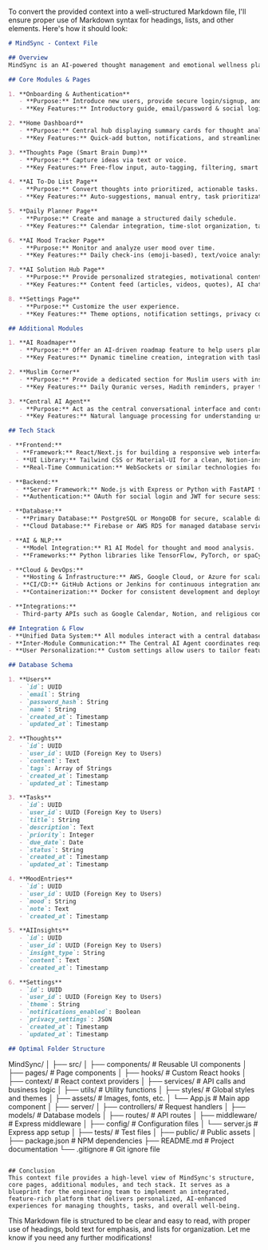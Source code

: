 To convert the provided context into a well-structured Markdown file, I'll ensure proper use of Markdown syntax for headings, lists, and other elements. Here's how it should look:

```markdown
# MindSync - Context File

## Overview
MindSync is an AI-powered thought management and emotional wellness platform. It helps users capture and organize ideas, convert thoughts into actionable tasks, track mood patterns, and receive personalized motivational content. The app features a clean, Notion-inspired UI for seamless navigation across devices.

## Core Modules & Pages

1. **Onboarding & Authentication**  
   - **Purpose:** Introduce new users, provide secure login/signup, and personalize the initial experience.
   - **Key Features:** Introductory guide, email/password & social logins, onboarding questionnaire.

2. **Home Dashboard**  
   - **Purpose:** Central hub displaying summary cards for thought analysis, tasks, and mood insights.
   - **Key Features:** Quick-add button, notifications, and streamlined navigation.

3. **Thoughts Page (Smart Brain Dump)**  
   - **Purpose:** Capture ideas via text or voice.
   - **Key Features:** Free-flow input, auto-tagging, filtering, smart search, and management (save/edit/delete).

4. **AI To-Do List Page**  
   - **Purpose:** Convert thoughts into prioritized, actionable tasks.
   - **Key Features:** Auto-suggestions, manual entry, task prioritization, deadlines, reminders, and drag-and-drop management.

5. **Daily Planner Page**  
   - **Purpose:** Create and manage a structured daily schedule.
   - **Key Features:** Calendar integration, time-slot organization, task embedding, and automated reminders.

6. **AI Mood Tracker Page**  
   - **Purpose:** Monitor and analyze user mood over time.
   - **Key Features:** Daily check-ins (emoji-based), text/voice analysis, interactive mood graphs, and AI-generated insights.

7. **AI Solution Hub Page**  
   - **Purpose:** Provide personalized strategies, motivational content, and actionable advice.
   - **Key Features:** Content feed (articles, videos, quotes), AI chatbot for on-demand recommendations, bookmark functionality.

8. **Settings Page**  
   - **Purpose:** Customize the user experience.
   - **Key Features:** Theme options, notification settings, privacy controls, and third-party integrations (e.g., Google Calendar, Notion).

## Additional Modules

1. **AI Roadmaper**  
   - **Purpose:** Offer an AI-driven roadmap feature to help users plan projects, personal goals, or professional objectives over time.
   - **Key Features:** Dynamic timeline creation, integration with tasks/daily planner, visual progress tracking, and future projections.

2. **Muslim Corner**  
   - **Purpose:** Provide a dedicated section for Muslim users with inspirational content, religious reminders, and community support.
   - **Key Features:** Daily Quranic verses, Hadith reminders, prayer time notifications, curated religious articles/videos, and a community feed.

3. **Central AI Agent**  
   - **Purpose:** Act as the central conversational interface and control hub, coordinating interactions across all modules.
   - **Key Features:** Natural language processing for understanding user queries, centralized command routing, and continual learning for improved personalization.

## Tech Stack

- **Frontend:**  
  - **Framework:** React/Next.js for building a responsive web interface.
  - **UI Library:** Tailwind CSS or Material-UI for a clean, Notion-inspired design.
  - **Real-Time Communication:** WebSockets or similar technologies for instant updates.

- **Backend:**  
  - **Server Framework:** Node.js with Express or Python with FastAPI to build RESTful APIs.
  - **Authentication:** OAuth for social login and JWT for secure sessions.

- **Database:**  
  - **Primary Database:** PostgreSQL or MongoDB for secure, scalable data storage.
  - **Cloud Database:** Firebase or AWS RDS for managed database services.

- **AI & NLP:**  
  - **Model Integration:** R1 AI Model for thought and mood analysis.
  - **Frameworks:** Python libraries like TensorFlow, PyTorch, or spaCy for model deployment and NLP processing.

- **Cloud & DevOps:**  
  - **Hosting & Infrastructure:** AWS, Google Cloud, or Azure for scalable cloud services.
  - **CI/CD:** GitHub Actions or Jenkins for continuous integration and deployment.
  - **Containerization:** Docker for consistent development and deployment environments.

- **Integrations:**  
  - Third-party APIs such as Google Calendar, Notion, and religious content APIs for the Muslim Corner.

## Integration & Flow
- **Unified Data System:** All modules interact with a central database to ensure data consistency.
- **Inter-Module Communication:** The Central AI Agent coordinates requests between the AI Roadmaper, Muslim Corner, and core MindSync functionalities.
- **User Personalization:** Custom settings allow users to tailor features like the Daily Planner, Mood Tracker, and additional modules to suit their lifestyle.

## Database Schema

1. **Users**
   - `id`: UUID
   - `email`: String
   - `password_hash`: String
   - `name`: String
   - `created_at`: Timestamp
   - `updated_at`: Timestamp

2. **Thoughts**
   - `id`: UUID
   - `user_id`: UUID (Foreign Key to Users)
   - `content`: Text
   - `tags`: Array of Strings
   - `created_at`: Timestamp
   - `updated_at`: Timestamp

3. **Tasks**
   - `id`: UUID
   - `user_id`: UUID (Foreign Key to Users)
   - `title`: String
   - `description`: Text
   - `priority`: Integer
   - `due_date`: Date
   - `status`: String
   - `created_at`: Timestamp
   - `updated_at`: Timestamp

4. **MoodEntries**
   - `id`: UUID
   - `user_id`: UUID (Foreign Key to Users)
   - `mood`: String
   - `note`: Text
   - `created_at`: Timestamp

5. **AIInsights**
   - `id`: UUID
   - `user_id`: UUID (Foreign Key to Users)
   - `insight_type`: String
   - `content`: Text
   - `created_at`: Timestamp

6. **Settings**
   - `id`: UUID
   - `user_id`: UUID (Foreign Key to Users)
   - `theme`: String
   - `notifications_enabled`: Boolean
   - `privacy_settings`: JSON
   - `created_at`: Timestamp
   - `updated_at`: Timestamp

## Optimal Folder Structure

```
MindSync/
│
├── src/
│   ├── components/          # Reusable UI components
│   ├── pages/               # Page components
│   ├── hooks/               # Custom React hooks
│   ├── context/             # React context providers
│   ├── services/            # API calls and business logic
│   ├── utils/               # Utility functions
│   ├── styles/              # Global styles and themes
│   ├── assets/              # Images, fonts, etc.
│   └── App.js               # Main app component
│
├── server/
│   ├── controllers/         # Request handlers
│   ├── models/              # Database models
│   ├── routes/              # API routes
│   ├── middleware/          # Express middleware
│   ├── config/              # Configuration files
│   └── server.js            # Express app setup
│
├── tests/                   # Test files
│
├── public/                  # Public assets
│
├── package.json             # NPM dependencies
├── README.md                # Project documentation
└── .gitignore               # Git ignore file
```

## Conclusion
This context file provides a high-level view of MindSync's structure, core pages, additional modules, and tech stack. It serves as a blueprint for the engineering team to implement an integrated, feature-rich platform that delivers personalized, AI-enhanced experiences for managing thoughts, tasks, and overall well-being.
```

This Markdown file is structured to be clear and easy to read, with proper use of headings, bold text for emphasis, and lists for organization. Let me know if you need any further modifications!
